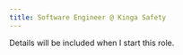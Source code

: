 ```yaml
---
title: Software Engineer @ Kinga Safety
---
```


<!-- cSpell:word Kinga -->

Details will be included when I start this role.
